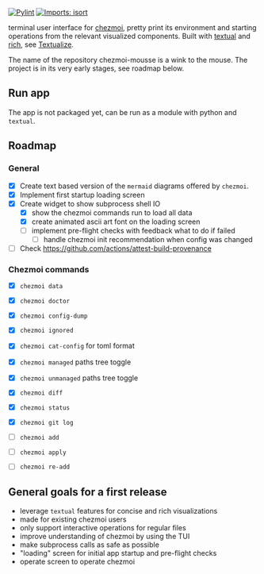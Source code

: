 [![Pylint](https://github.com/matmaer/chezmoi-mousse/actions/workflows/pylint.yml/badge.svg?branch=master)](https://github.com/matmaer/chezmoi-mousse/actions/workflows/pylint.yml)
[![Imports: isort](https://img.shields.io/badge/%20imports-isort-%231674b1?style=flat&labelColor=ef8336)](https://pycqa.github.io/isort/)

terminal user interface for [chezmoi](https://github.com/twpayne/chezmoi), pretty print its environment and starting operations from the relevant visualized components. Built with [textual](https://github.com/Textualize/textual) and [rich](https://github.com/Textualize/rich), see [Textualize](https://www.textualize.io/).

The name of the repository chezmoi-mousse is a wink to the mouse.
The project is in its very early stages, see roadmap below.

## Run app

The app is not packaged yet, can be run as a module with python and `textual`.

## Roadmap

### General
- [x] Create text based version of the `mermaid` diagrams offered by `chezmoi`.
- [x] Implement first startup loading screen
- [x] Create widget to show subprocess shell IO
  - [x] show the chezmoi commands run to load all data
  - [x] create animated ascii art font on the loading screen
  - [ ] implement pre-flight checks with feedback what to do if failed
    - [ ] handle chezmoi init recommendation when config was changed
- [ ] Check https://github.com/actions/attest-build-provenance

### Chezmoi commands

- [x] `chezmoi data`
- [x] `chezmoi doctor`
- [x] `chezmoi config-dump`
- [x] `chezmoi ignored`
- [x] `chezmoi cat-config` for toml format
- [x] `chezmoi managed` paths tree toggle
- [x] `chezmoi unmanaged` paths tree toggle
- [x] `chezmoi diff`
- [x] `chezmoi status`
- [x] `chezmoi git log`
- [ ] `chezmoi add`
- [ ] `chezmoi apply`
- [ ] `chezmoi re-add`


## General goals for a first release

- leverage `textual` features for concise and rich visualizations
- made for existing chezmoi users
- only support interactive operations for regular files
- improve understanding of chezmoi by using the TUI
- make subprocess calls as safe as possible
- "loading" screen for initial app startup and pre-flight checks
- operate screen to operate chezmoi
